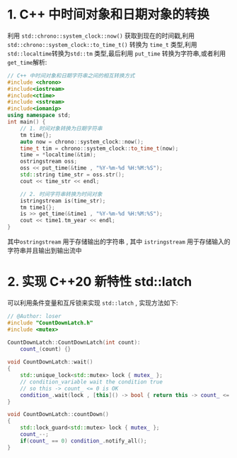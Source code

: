 # 1. C++ 中时间对象和日期对象的转换
利用 `std::chrono::system_clock::now()` 获取到现在的时间戳,利用 `std::chrono::system_clock::to_time_t()` 转换为 `time_t` 类型,利用 `std::localtime`转换为`std::tm` 类型,最后利用 `put_time` 转换为字符串,或者利用 `get_time`解析:
```c++
// C++ 中时间对象和日期字符串之间的相互转换方式
#include <chrono>
#include<iostream>
#include<ctime>
#include <sstream>
#include<iomanip>
using namespace std;
int main() {
    // 1. 时间对象转换为日期字符串
    tm time{}; 
    auto now = chrono::system_clock::now();
    time_t tim = chrono::system_clock::to_time_t(now);
    time = *localtime(&tim);
    ostringstream oss;
    oss << put_time(&time , "%Y-%m-%d %H:%M:%S"); 
    std::string time_str = oss.str();
    cout << time_str << endl;

    // 2. 时间字符串转换为时间对象
    istringstream is(time_str);
    tm time1{};
    is >> get_time(&time1 , "%Y-%m-%d %H:%M:%S");
    cout << time1.tm_year << endl;
}
```
其中`ostringstream` 用于存储输出的字符串 , 其中 `istringstream` 用于存储输入的字符串并且输出到输出流中

# 2. 实现 C++20 新特性 std::latch
可以利用条件变量和互斥锁来实现 `std::latch` , 实现方法如下:
```c++
// @Author: loser
#include "CountDownLatch.h"
#include <mutex>

CountDownLatch::CountDownLatch(int count): 
    count_(count) {}
   
void CountDownLatch::wait()
{
    std::unique_lock<std::mutex> lock { mutex_ };
    // condition_variable wait the condition true
    // so this -> count_ <= 0 is OK
    condition_.wait(lock , [this]() -> bool { return this -> count_ <= 0; });
}

void CountDownLatch::countDown()
{
    std::lock_guard<std::mutex> lock { mutex_ };
    count_--;
    if(count_ == 0) condition_.notify_all();
}
```








